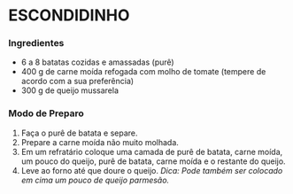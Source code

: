 # ESCONDIDINHO 

### Ingredientes
- 6 a 8 batatas cozidas e amassadas (purê)
- 400 g de carne moída refogada com molho de tomate (tempere de acordo com a sua preferência)
- 300 g de queijo mussarela

### Modo de Preparo
1. Faça o purê de batata e separe.
2. Prepare a carne moída não muito molhada.
3. Em um refratário coloque uma camada de purê de batata, carne moída, um pouco do queijo, purê de batata, carne moída e o restante do queijo.
4. Leve ao forno até que doure o queijo.
_Dica: Pode também ser colocado em cima um pouco de queijo parmesão._
